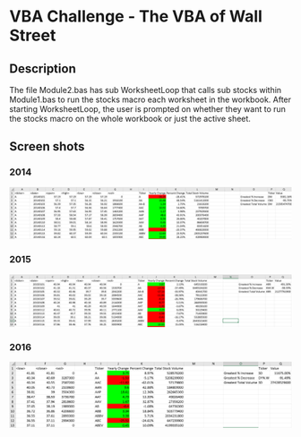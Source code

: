 # VBA Challenge - The VBA of Wall Street

## Description

The file Module2.bas has sub WorksheetLoop that calls sub stocks within Module1.bas to run the stocks macro each worksheet in the workbook.  After starting WorksheetLoop, the user is prompted on whether they want to run the stocks macro on the whole workbook or just the active sheet.

## Screen shots

### 2014

![2014](VBAStocks/2014.png)

### 2015

![2015](VBAStocks/2015.png)

### 2016

![2016](VBAStocks/2016.png)
